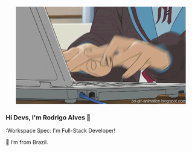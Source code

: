 <p align="center"><img src="https://github.com/rodrigodevelop-tech/rodrigodevelop-tech/blob/main/1869.gif" ></p>

### Hi Devs, I'm Rodrigo Alves 👋

:Workspace Spec: I'm Full-Stack Developer!

:house_with_garden: I’m from Brazil.
